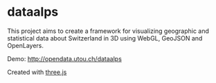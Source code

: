 dataalps
========

This project aims to create a framework for visualizing geographic and statistical data about Switzerland in 3D using WebGL, GeoJSON and OpenLayers.

Demo: http://opendata.utou.ch/dataalps

Created with [three.js](http://threejs.org/docs/)
